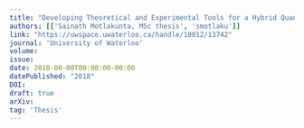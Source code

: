 ```yaml
---
title: "Developing Theoretical and Experimental Tools for a Hybrid Quantum Simulator Based on Trapped Ions"
authors: [['Sainath Motlakunta, MSc thesis', 'smotlaku']]
link: "https://uwspace.uwaterloo.ca/handle/10012/13742"
journal: 'University of Waterloo'
volume: 
issue: 
date: 2018-00-00T00:00:00-00:00
datePublished: "2018"
DOI:
draft: true
arXiv:
tag: 'Thesis'
---
```


